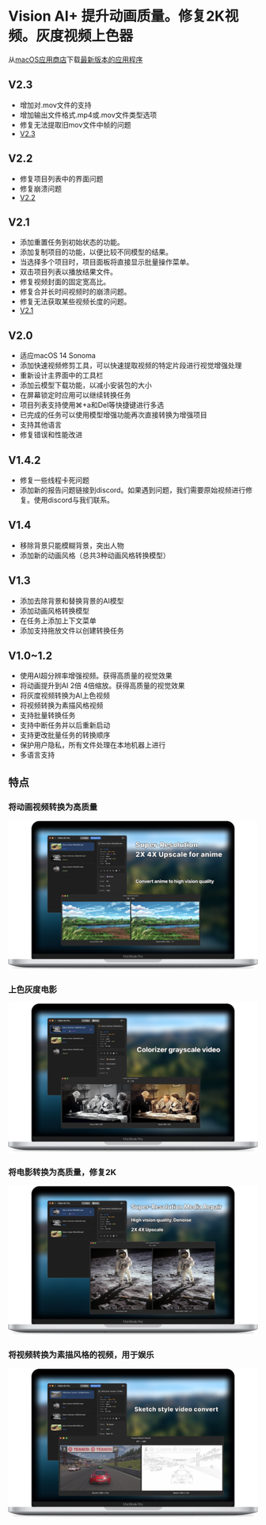 # Vision AI+ 提升动画质量。修复2K视频。灰度视频上色器

从[macOS应用商店](https://apps.apple.com/us/app/id6445976076)下载[最新版本的应用程序](https://download.marksdo.com/apps/VisionAI/V2.3/VisionAI.dmg)

V2.3
---
- 增加对.mov文件的支持
- 增加输出文件格式.mp4或.mov文件类型选项
- 修复无法提取旧mov文件中帧的问题
- [V2.3](https://download.marksdo.com/apps/VisionAI/V2.3/VisionAI.dmg)

V2.2
---
- 修复项目列表中的界面问题
- 修复崩溃问题
- [V2.2](https://download.marksdo.com/apps/VisionAI/V2.2/VisionAI.dmg)

V2.1
---
- 添加重置任务到初始状态的功能。
- 添加复制项目的功能，以便比较不同模型的结果。
- 当选择多个项目时，项目面板将直接显示批量操作菜单。
- 双击项目列表以播放结果文件。
- 修复视频封面的固定宽高比。
- 修复合并长时间视频时的崩溃问题。
- 修复无法获取某些视频长度的问题。
- [V2.1](https://download.marksdo.com/apps/VisionAI/V2.1/VisionAI.zip)

V2.0
---
- 适应macOS 14 Sonoma
- 添加快速视频修剪工具，可以快速提取视频的特定片段进行视觉增强处理
- 重新设计主界面中的工具栏
- 添加云模型下载功能，以减小安装包的大小
- 在屏幕锁定时应用可以继续转换任务
- 项目列表支持使用⌘+a和Del等快捷键进行多选
- 已完成的任务可以使用模型增强功能再次直接转换为增强项目
- 支持其他语言
- 修复错误和性能改进

V1.4.2
---
- 修复一些线程卡死问题
- 添加新的报告问题链接到discord。如果遇到问题，我们需要原始视频进行修复。使用discord与我们联系。

V1.4
---
- 移除背景只能模糊背景，突出人物
- 添加新的动画风格（总共3种动画风格转换模型）

V1.3
---
- 添加去除背景和替换背景的AI模型
- 添加动画风格转换模型
- 在任务上添加上下文菜单
- 添加支持拖放文件以创建转换任务

V1.0~1.2
---
- 使用AI超分辨率增强视频。获得高质量的视觉效果
- 将动画提升到AI 2倍 4倍缩放。获得高质量的视觉效果
- 将灰度视频转换为AI上色视频
- 将视频转换为素描风格视频
- 支持批量转换任务
- 支持中断任务并以后重新启动
- 支持更改批量任务的转换顺序
- 保护用户隐私，所有文件处理在本地机器上进行
- 多语言支持

## 特点

### 将动画视频转换为高质量
![convert-anime-high-quality](imgs/Web-Preview-1.png)

### 上色灰度电影
![colorizer-grayscale-movie](imgs/Web-Preview-2.png)

### 将电影转换为高质量，修复2K
![convert-movie-to-high-quality](imgs/Web-Preview-3.png)

### 将视频转换为素描风格的视频，用于娱乐
![Convert-video-to-sketch-style-video-for-fun](imgs/Web-Preview-4.png)